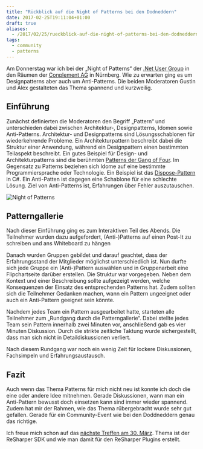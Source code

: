```yaml
---
title: "Rückblick auf die Night of Patterns bei den Dodneddern"
date: 2017-02-25T19:11:04+01:00
draft: true
aliases:
  - /2017/02/25/rueckblick-auf-die-night-of-patterns-bei-den-dodneddern/
tags:
  - community
  - patterns
---
```


Am Donnerstag war ich bei der „Night of Patterns“ der [.Net User Group](https://www.dodnedder.de/) in den Räumen der [Conplement AG](https://www.conplement.de) in Nürnberg. Wie zu erwarten ging es um Designpatterns aber auch um Anti-Patterns. Die beiden Moderatoren Gustin und Alex gestalteten das Thema spannend und kurzweilig.

## Einführung

Zunächst definierten die Moderatoren den Begriff „Pattern“ und unterschieden dabei zwischen Architektur-, Designpatterns, Idomen sowie Anti-Patterns. Architektur- und Designpatterns sind Lösungsschablonen für wiederkehrende Probleme. Ein Architekturpattern beschreibt dabei die Struktur einer Anwendung, während ein Designpattern einen bestimmten Teilaspekt beschreibt. Ein gutes Beispiel für Design- und Architekturpatterns sind die berühmten [Patterns der Gang of Four](https://de.wikipedia.org/wiki/Entwurfsmuster_%28Buch%29). Im Gegensatz zu Patterns beziehen sich Idome auf eine bestimmte Programmiersprache oder Technologie. Ein Beispiel ist das [Dispose-Pattern](http://stackoverflow.com/a/898867) in C#. Ein Anti-Patten ist dagegen eine Schablone für eine schlechte Lösung. Ziel von Anti-Patterns ist, Erfahrungen über Fehler auszutauschen.

![Night of Patterns](/images/2017/night_of_patterns-1024x576.jpg)

## Patterngallerie

Nach dieser Einführung ging es zum Interaktiven Teil des Abends. Die Teilnehmer wurden dazu aufgefordert, (Anti-)Patterns auf einen Post-It zu schreiben und ans Whiteboard zu hängen

Danach wurden Gruppen gebildet und darauf geachtet, dass der Erfahrungsstand der Mitglieder möglichst unterschiedlich ist. Nun durfte sich jede Gruppe ein (Anti-)Pattern auswählen und in Gruppenarbeit eine Flipchartseite darüber erstellen. Die Struktur war vorgegeben. Neben dem Kontext und einer Beschreibung sollte aufgezeigt werden, welche Konsequenzen der Einsatz des entsprechenden Patterns hat. Zudem sollten sich die Teilnehmer Gedanken machen, wann ein Pattern ungeeignet oder auch ein Anti-Pattern geeignet sein könnte.

Nachdem jedes Team ein Pattern ausgearbeitet hatte, starteten alle Teilnehmer zum „Rundgang durch die Patterngallerie“. Dabei stellte jedes Team sein Pattern innerhalb zwei Minuten vor, anschließend gab es vier Minuten Diskussion. Durch die strikte zeitliche Taktung wurde sichergestellt, dass man sich nicht in Detaildiskussionen verliert.

Nach diesem Rundgang war noch ein wenig Zeit für lockere Diskussionen, Fachsimpeln und Erfahrungsaustausch.

## Fazit

Auch wenn das Thema Patterns für mich nicht neu ist konnte ich doch die eine
oder andere Idee mitnehmen. Gerade Diskussionen, wann man ein Anti-Pattern
bewusst doch einsetzen kann sind immer wieder spannend. Zudem hat mir der
Rahmen, wie das Thema rübergebracht wurde sehr gut gefallen. Gerade für ein Community-Event wie bei den Doddneddern genau das richtige.

Ich freue mich schon auf das [nächste Treffen am 30. März](https://www.dodnedder.de/termine/47-2016-07-14-20-57-45). Thema ist der ReSharper SDK und wie man damit für den ReSharper Plugins erstellt.

